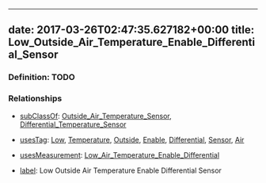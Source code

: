 
---
date: 2017-03-26T02:47:35.627182+00:00
title: Low_Outside_Air_Temperature_Enable_Differential_Sensor
---
### Definition: TODO

### Relationships

* [subClassOf](http://www.w3.org/2000/01/rdf-schema#subClassOf): [Outside_Air_Temperature_Sensor](https://brickschema.org/schema/1.0/Brick#Outside_Air_Temperature_Sensor), [Differential_Temperature_Sensor](https://brickschema.org/schema/1.0/Brick#Differential_Temperature_Sensor)

* [usesTag](https://brickschema.org/schema/1.0/BrickFrame#usesTag): [Low](https://brickschema.org/schema/1.0/BrickTag#Low), [Temperature](https://brickschema.org/schema/1.0/BrickTag#Temperature), [Outside](https://brickschema.org/schema/1.0/BrickTag#Outside), [Enable](https://brickschema.org/schema/1.0/BrickTag#Enable), [Differential](https://brickschema.org/schema/1.0/BrickTag#Differential), [Sensor](https://brickschema.org/schema/1.0/BrickTag#Sensor), [Air](https://brickschema.org/schema/1.0/BrickTag#Air)

* [usesMeasurement](https://brickschema.org/schema/1.0/BrickFrame#usesMeasurement): [Low_Air_Temperature_Enable_Differential](https://brickschema.org/schema/1.0/Brick#Low_Air_Temperature_Enable_Differential)

* [label](http://www.w3.org/2000/01/rdf-schema#label): Low Outside Air Temperature Enable Differential Sensor
